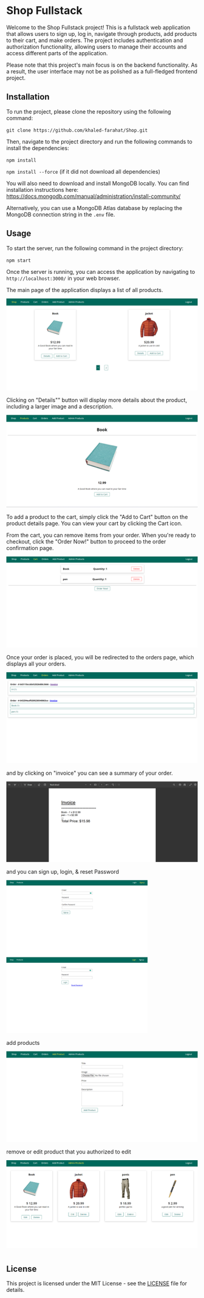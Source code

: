 # Shop Fullstack

Welcome to the Shop Fullstack project! This is a fullstack web application that allows users to sign up, log in, navigate through products, add products to their cart, and make orders. The project includes authentication and authorization functionality, allowing users to manage their accounts and access different parts of the application.

Please note that this project's main focus is on the backend functionality. As a result, the user interface may not be as polished as a full-fledged frontend project.

## Installation

To run the project, please clone the repository using the following command:

`git clone https://github.com/khaled-farahat/Shop.git`

Then, navigate to the project directory and run the following commands to install the dependencies:

`npm install`

`npm install --force` (if it did not download all dependencies)

You will also need to download and install MongoDB locally. You can find installation instructions here: https://docs.mongodb.com/manual/administration/install-community/

Alternatively, you can use a MongoDB Atlas database by replacing the MongoDB connection string in the `.env` file.

## Usage

To start the server, run the following command in the project directory:

`npm start`

Once the server is running, you can access the application by navigating to `http://localhost:3000/` in your web browser.

The main page of the application displays a list of all products.

<img src=".\images\shopHomePage.png" alt="">

Clicking on "Details"" button will display more details about the product, including a larger image and a description.

<img title="" src="./images/detailsPage.png" alt="">

To add a product to the cart, simply click the "Add to Cart" button on the product details page. You can view your cart by clicking the Cart icon.

From the cart, you can remove items from your order. When you're ready to checkout, click the "Order Now!" button to proceed to the order confirmation page.

<img src=".\images\cartPage.png" alt="cart">

Once your order is placed, you will be redirected to the orders page, which displays all your orders.

<img src=".\images\orderPage.png" alt="order-success">

and by clicking on "invoice" you can see a summary of your order.

<img title="" src="./images/invoicePage.png" alt="">

and you can sign up, login, & reset Password

<img title="" src="./images/signUpPage.png" alt="" width="372" height="200"> <img title="" src="./images/loginPage.png" alt="" width="372" height="200">

add products

<img title="" src="./images/AddProductPage.png" alt="">

remove or edit product that you authorized to edit

<img title="" src="./images/editProduct.png" alt="">

#

## License

This project is licensed under the MIT License - see the [LICENSE](LICENSE) file for details.
